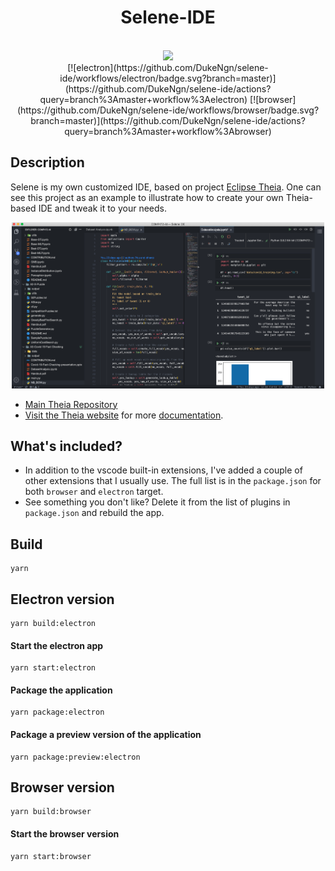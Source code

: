<div align='center'>
 <h1>Selene-IDE</h1>

<br>
<img src="./assets/selene.ico" width="100" >
<br>

 <div id="badges" align="center">
 [![electron](https://github.com/DukeNgn/selene-ide/workflows/electron/badge.svg?branch=master)](https://github.com/DukeNgn/selene-ide/actions?query=branch%3Amaster+workflow%3Aelectron)
 [![browser](https://github.com/DukeNgn/selene-ide/workflows/browser/badge.svg?branch=master)](https://github.com/DukeNgn/selene-ide/actions?query=branch%3Amaster+workflow%3Abrowser)
 </div>

 </div>

## Description

Selene is my own customized IDE, based on project [Eclipse Theia](https://github.com/eclipse-theia/theia). One can see this project as an example to illustrate how to create your own Theia-based IDE and tweak it to your needs.

<center>
    <img src="./assets/preview.png" width="500">
</center>

- [Main Theia Repository](https://github.com/eclipse-theia/theia)
- [Visit the Theia website](http://www.theia-ide.org) for more [documentation](http://www.theia-ide.org/doc).

## What's included?

- In addition to the vscode built-in extensions, I've added a couple of other extensions that I usually use. The full list is in the `package.json` for both `browser` and `electron` target.
- See something you don't like? Delete it from the list of plugins in `package.json` and rebuild the app.

## Build

```
yarn
```

## Electron version

```
yarn build:electron
```

#### Start the electron app

```
yarn start:electron
```

#### Package the application

```
yarn package:electron
```

#### Package a preview version of the application

```
yarn package:preview:electron
```

## Browser version

```
yarn build:browser
```

#### Start the browser version

```
yarn start:browser
```
